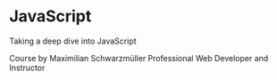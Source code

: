 # JavaScript
Taking a deep dive into JavaScript

Course by Maximilian Schwarzmüller Professional Web Developer and Instructor
